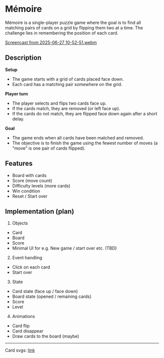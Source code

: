 # Mémoire

Mémoire is a single-player puzzle game where the goal is to find all matching pairs of cards on a grid by flipping them two at a time. The challenge lies in remembering the position of each card.

[Screencast from 2025-06-27 10-52-51.webm](https://github.com/user-attachments/assets/14e68fb6-6566-45a2-a877-1be632875780)

## Description

**Setup**

- The game starts with a grid of cards placed face down.
- Each card has a matching pair somewhere on the grid.

**Player turn**

- The player selects and flips two cards face up.
- If the cards match, they are removed (or left face up).
- If the cards do not match, they are flipped face down again after a short delay.

**Goal**

- The game ends when all cards have been matched and removed.
- The objective is to finish the game using the fewest number of moves (a "move" is one pair of cards flipped).

## Features

- Board with cards
- Score (move count)
- Difficulty levels (more cards)
- Win condition
- Reset / Start over

## Implementation (plan)

1. Objects

- Card
- Board
- Score
- Minimal UI for e.g. New game / start over etc. (TBD)

2. Event handling

- Click on each card
- Start over

3. State

- Card state (face up / face down)
- Board state (opened / remaining cards)
- Score
- Level

4. Animations

- Card flip
- Card disappear
- Draw cards to the board (maybe)

---

Card svgs: [link](https://www.tekeye.uk/playing_cards/svg-playing-cards#google_vignette)
